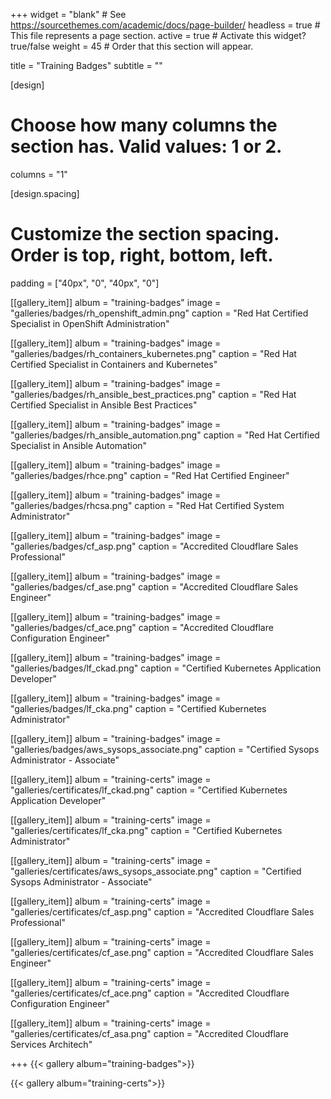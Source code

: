 +++
widget = "blank"  # See https://sourcethemes.com/academic/docs/page-builder/
headless = true  # This file represents a page section.
active = true  # Activate this widget? true/false
weight = 45  # Order that this section will appear.

title = "Training Badges"
subtitle = ""

[design]
  # Choose how many columns the section has. Valid values: 1 or 2.
  columns = "1"

[design.spacing]
  # Customize the section spacing. Order is top, right, bottom, left.
  padding = ["40px", "0", "40px", "0"]

[[gallery_item]]
  album = "training-badges"
  image = "galleries/badges/rh_openshift_admin.png"
  caption = "Red Hat Certified Specialist in OpenShift Administration"

[[gallery_item]]
  album = "training-badges"
  image = "galleries/badges/rh_containers_kubernetes.png"
  caption = "Red Hat Certified Specialist in Containers and Kubernetes"

[[gallery_item]]
  album = "training-badges"
  image = "galleries/badges/rh_ansible_best_practices.png"
  caption = "Red Hat Certified Specialist in Ansible Best Practices"

[[gallery_item]]
  album = "training-badges"
  image = "galleries/badges/rh_ansible_automation.png"
  caption = "Red Hat Certified Specialist in Ansible Automation"

[[gallery_item]]
  album = "training-badges"
  image = "galleries/badges/rhce.png"
  caption = "Red Hat Certified Engineer"

[[gallery_item]]
  album = "training-badges"
  image = "galleries/badges/rhcsa.png"
  caption = "Red Hat Certified System Administrator"

[[gallery_item]]
  album = "training-badges"
  image = "galleries/badges/cf_asp.png"
  caption = "Accredited Cloudflare Sales Professional"

[[gallery_item]]
  album = "training-badges"
  image = "galleries/badges/cf_ase.png"
  caption = "Accredited Cloudflare Sales Engineer"

[[gallery_item]]
  album = "training-badges"
  image = "galleries/badges/cf_ace.png"
  caption = "Accredited Cloudflare Configuration Engineer"

[[gallery_item]]
  album = "training-badges"
  image = "galleries/badges/lf_ckad.png"
  caption = "Certified Kubernetes Application Developer"

[[gallery_item]]
  album = "training-badges"
  image = "galleries/badges/lf_cka.png"
  caption = "Certified Kubernetes Administrator"

[[gallery_item]]
  album = "training-badges"
  image = "galleries/badges/aws_sysops_associate.png"
  caption = "Certified Sysops Administrator - Associate"

[[gallery_item]]
  album = "training-certs"
  image = "galleries/certificates/lf_ckad.png"
  caption = "Certified Kubernetes Application Developer"

[[gallery_item]]
  album = "training-certs"
  image = "galleries/certificates/lf_cka.png"
  caption = "Certified Kubernetes Administrator"

[[gallery_item]]
  album = "training-certs"
  image = "galleries/certificates/aws_sysops_associate.png"
  caption = "Certified Sysops Administrator - Associate"

[[gallery_item]]
  album = "training-certs"
  image = "galleries/certificates/cf_asp.png"
  caption = "Accredited Cloudflare Sales Professional"

[[gallery_item]]
  album = "training-certs"
  image = "galleries/certificates/cf_ase.png"
  caption = "Accredited Cloudflare Sales Engineer"

[[gallery_item]]
  album = "training-certs"
  image = "galleries/certificates/cf_ace.png"
  caption = "Accredited Cloudflare Configuration Engineer"

[[gallery_item]]
  album = "training-certs"
  image = "galleries/certificates/cf_asa.png"
  caption = "Accredited Cloudflare Services Architech"

+++
{{< gallery album="training-badges">}}

{{< gallery album="training-certs">}}
